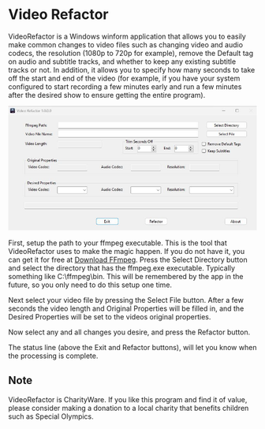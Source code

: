 # Video Refactor

VideoRefactor is a Windows winform application that allows you to easily make common changes
to video files such as changing video and audio codecs, the resolution (1080p to 720p for example),
remove the Default tag on audio and subtitle tracks, and whether to keep any existing subtitle
tracks or not. In addition, it allows you to specify how many seconds to take off the start and end of
the video (for example, if you have your system configured to start recording a few minutes early
and run a few minutes after the desired show to ensure getting the entire program).

![Video Refactor Screenshot](Screenshot.jpg)

First, setup the path to your ffmpeg executable. This is the tool that VideoRefactor uses to make the
magic happen. If you do not have it, you can get it for free at [Download FFmpeg](https://ffmpeg.org/download.html). Press the Select
Directory button and select the directory that has the ffmpeg.exe executable. Typically something
like C:\ffmpeg\bin. This will be remembered by the app in the future, so you only need to do this
setup one time.

Next select your video file by pressing the Select File button. After a few seconds the video length
and Original Properties will be filled in, and the Desired Properties will be set to the videos original
properties.

Now select any and all changes you desire, and press the Refactor button.

The status line (above the Exit and Refactor buttons), will let you know when the processing is
complete.

## Note
VideoRefactor is CharityWare. If you like this program and find it of value, please consider making a
donation to a local charity that benefits children such as Special Olympics.
